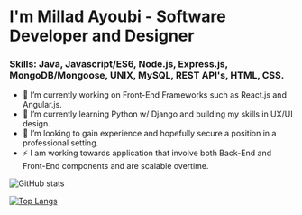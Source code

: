 


# I'm Millad Ayoubi - Software Developer and Designer


### Skills: Java, Javascript/ES6, Node.js, Express.js, MongoDB/Mongoose, UNIX, MySQL, REST API's, HTML, CSS. 

- 🔭 I’m currently working on Front-End Frameworks such as React.js and Angular.js.
- 🌱 I’m currently learning Python w/ Django and building my skills in UX/UI design.
- 👯 I’m looking to gain experience and hopefully secure a position in a professional setting.
- ⚡ I am working towards application that involve both Back-End and Front-End components and are scalable overtime. 



![GitHub stats](https://github-readme-stats.vercel.app/api?username=milladAyoubi&show_icons=true)

[![Top Langs](https://github-readme-stats.vercel.app/api/top-langs/?username=milladAyoubi&layout=compact)](https://github.com/milladAyoubi/github-readme-stats)


